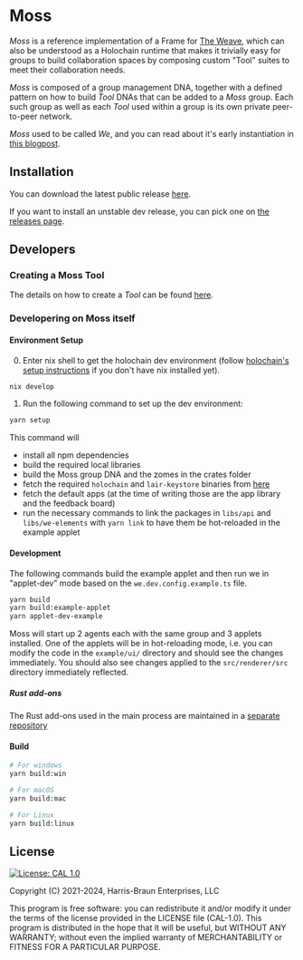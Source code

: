 # Moss

_Moss_ is a reference implementation of a Frame for [The Weave](https://theweave.social), which can also be understood as a Holochain runtime that makes it trivially easy for groups to build collaboration spaces by composing custom "Tool" suites to meet their collaboration needs.

_Moss_ is composed of a group management DNA, together with a defined pattern on how to build _Tool_ DNAs that can be added to a _Moss_ group. Each such group as well as each _Tool_ used within a group is its own private peer-to-peer network.

_Moss_ used to be called _We_, and you can read about it's early instantiation in [this blogpost](https://eric.harris-braun.com/blog/2022/07/26/id-390).

## Installation

You can download the latest public release [here](https://dev.theweave.social/build/overview.html).

If you want to install an unstable dev release, you can pick one on [the releases page](https://github.com/lightningrodlabs/moss/releases).

## Developers

### Creating a Moss Tool

The details on how to create a _Tool_ can be found [here](docs/how-to-create-a-tool.md).

### Developering on Moss itself

#### Environment Setup

0. Enter nix shell to get the holochain dev environment (follow [holochain's setup instructions](https://developer.holochain.org/get-started/) if you don't have nix installed yet).

```bash
nix develop
```

1. Run the following command to set up the dev environment:

```bash
yarn setup
```

This command will

- install all npm dependencies
- build the required local libraries
- build the Moss group DNA and the zomes in the crates folder
- fetch the required `holochain` and `lair-keystore` binaries from [here](https://github.com/matthme/holochain-binaries/releases)
- fetch the default apps (at the time of writing those are the app library and the feedback board)
- run the necessary commands to link the packages in `libs/api` and `libs/we-elements` with `yarn link` to have them be hot-reloaded in the example applet

#### Development

The following commands build the example applet and then run we in "applet-dev" mode based on the `we.dev.config.example.ts` file.

```bash
yarn build
yarn build:example-applet
yarn applet-dev-example
```

Moss will start up 2 agents each with the same group and 3 applets installed. One of the applets will be in hot-reloading mode, i.e. you can modify the code in the `example/ui/` directory and should see the changes immediately. You should also see changes applied to the `src/renderer/src` directory immediately reflected.

##### Rust add-ons

The Rust add-ons used in the main process are maintained in a [separate repository](https://github.com/lightningrodlabs/we-rust-utils)

#### Build

```bash
# For windows
yarn build:win

# For macOS
yarn build:mac

# For Linux
yarn build:linux
```

## License

[![License: CAL 1.0](https://img.shields.io/badge/License-CAL%201.0-blue.svg)](https://github.com/holochain/cryptographic-autonomy-license)

Copyright (C) 2021-2024, Harris-Braun Enterprises, LLC

This program is free software: you can redistribute it and/or modify it under the terms of the license
provided in the LICENSE file (CAL-1.0). This program is distributed in the hope that it will be useful,
but WITHOUT ANY WARRANTY; without even the implied warranty of MERCHANTABILITY or FITNESS FOR A PARTICULAR PURPOSE.
